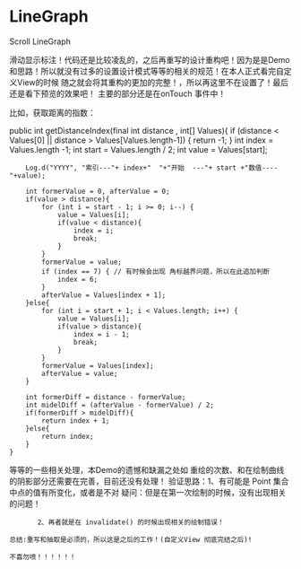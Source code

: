# LineGraph
Scroll LineGraph

滑动显示标注！代码还是比较凌乱的，之后再重写的设计重构吧！因为是是Demo和思路！所以就没有过多的设置设计模式等等的相关的规范！在本人正式看完自定义View的时候
随之就会将其重构的更加的完整！，所以再这里不在设置了！最后还是看下预览的效果吧！
主要的部分还是在onTouch 事件中！

比如，获取距离的指数：

public int 	getDistanceIndex(final int distance , int[] Values){
		if (distance < Values[0] || distance > Values[Values.length-1]) {
			return -1;
		}
		int index = Values.length -1;
		int start = Values.length / 2;
		int value = Values[start];

		Log.d("YYYY", "索引---"+ index+"  "+"开始  ---"+ start +"数值---- "+value);

		int formerValue = 0, afterValue = 0;
		if(value > distance){
			for (int i = start - 1; i >= 0; i--) {
				value = Values[i];
				if(value < distance){
					index = i;
					break;
				}
			}
			formerValue = value;
			if (index == 7) { // 有时候会出现 角标越界问题，所以在此追加判断
				index = 6;
			}
			afterValue = Values[index + 1];
		}else{
			for (int i = start + 1; i < Values.length; i++) {
				value = Values[i];
				if(value > distance){
					index = i - 1;
					break;
				}
			}
			formerValue = Values[index];
			afterValue = value;
		}

		int formerDiff = distance - formerValue;
		int midelDiff = (afterValue - formerValue) / 2;
		if(formerDiff > midelDiff){
			return index + 1;
		}else{
			return index;
		}
	}
  
  等等的一些相关处理，本Demo的遗憾和缺漏之处如 重绘的次数、和在绘制曲线的阴影部分还需要在完善，目前还没有处理！
  验证思路：1、有可能是 Point 集合中点的值有所变化，或者是不对
             疑问：但是在第一次绘制的时候，没有出现相关的问题！
             
           2、再者就是在 invalidate() 的时候出现相关的绘制错误！
           
    总结:重写和抽取是必须的，所以这是之后的工作！(自定义View 彻底完结之后)!
    
    不喜勿喷！！！！！！

![]()
